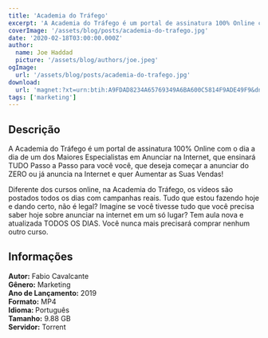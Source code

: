 ```yaml
---
title: 'Academia do Tráfego'
excerpt: 'A Academia do Tráfego é um portal de assinatura 100% Online com o dia a dia de um dos Maiores Especialistas em Anunciar na Internet, que ensinará TUDO Passo a Passo para você você, que deseja começar a anunciar do ZERO ou já anuncia na Internet e quer Aumentar as Suas Vendas!Diferen'
coverImage: '/assets/blog/posts/academia-do-trafego.jpg'
date: '2020-02-18T03:00:00.000Z'
author:
  name: Joe Haddad
  picture: '/assets/blog/authors/joe.jpeg'
ogImage:
  url: '/assets/blog/posts/academia-do-trafego.jpg'
download:
  url: 'magnet:?xt=urn:btih:A9FDAD8234A65769349A6BA600C5814F9ADE49F9&dn=Academia%20do%20Tr%c3%a1fego&tr=udp%3a%2f%2ftracker.openbittorrent.com%3a1337%2fannounce&tr=udp%3a%2f%2ftracker.opentrackr.org%3a1337%2fannounce'
tags: ['marketing']
---
```

<h2>Descrição</h2>
<p></p><p>A Academia do Tráfego é um portal de assinatura 100% Online com o dia a dia de um dos Maiores Especialistas em Anunciar na Internet, que ensinará TUDO Passo a Passo para você você, que deseja começar a anunciar do ZERO ou já anuncia na Internet e quer Aumentar as Suas Vendas!</p><p>Diferente dos cursos online, na Academia do Tráfego, os vídeos são postados todos os dias com campanhas reais. Tudo que estou fazendo hoje e dando certo, não é legal? Imagine se você tivesse tudo que você precisa saber hoje sobre anunciar na internet em um só lugar? Tem aula nova e atualizada TODOS OS DIAS. Você nunca mais precisará comprar nenhum outro curso.</p><h2>Informações</h2><p><strong>Autor:</strong> Fabio Cavalcante<br/><strong>Gênero:</strong> Marketing<br/><strong>Ano de Lançamento:</strong> 2019<br/><strong>Formato:</strong> MP4<br/><strong>Idioma: </strong>Português<br/><strong>Tamanho:</strong> 9.88 GB<br/><strong>Servidor:</strong> Torrent</p>